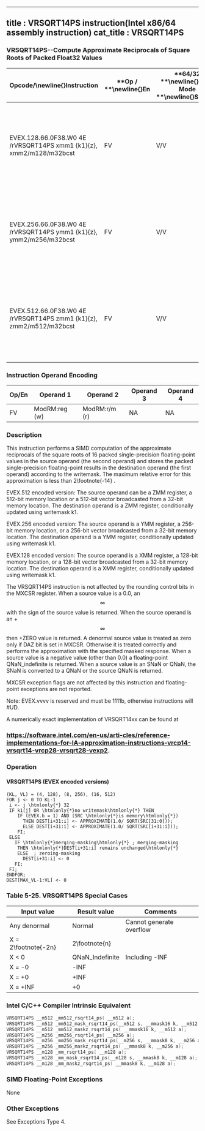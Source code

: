 ----------------------------
title : VRSQRT14PS instruction(Intel x86/64 assembly instruction)
cat_title : VRSQRT14PS
----------------------------
### VRSQRT14PS--Compute Approximate Reciprocals of Square Roots of Packed Float32 Values


|**Opcode/**\newline{}**Instruction**|**Op / **\newline{}**En**|**64/32 **\newline{}**bit Mode **\newline{}**Support**|**CPUID **\newline{}**Feature **\newline{}**Flag**|**Description**|
|------------------------------------|-------------------------|------------------------------------------------------|--------------------------------------------------|---------------|
|EVEX.128.66.0F38.W0 4E /rVRSQRT14PS xmm1 {k1}{z}, xmm2/m128/m32bcst|FV|V/V|AVX512VLAVX512F|Computes the approximate reciprocal square roots of the packed single-precision floating-point values in xmm2/m128/m32bcst and stores the results in xmm1. Under writemask.|
|EVEX.256.66.0F38.W0 4E /rVRSQRT14PS ymm1 {k1}{z}, ymm2/m256/m32bcst|FV|V/V|AVX512VLAVX512F|Computes the approximate reciprocal square roots of the packed single-precision floating-point values in ymm2/m256/m32bcst and stores the results in ymm1. Under writemask.|
|EVEX.512.66.0F38.W0 4E /rVRSQRT14PS zmm1 {k1}{z}, zmm2/m512/m32bcst|FV|V/V|AVX512F|Computes the approximate reciprocal square roots of the packed single-precision floating-point values in zmm2/m512/m32bcst and stores the results in zmm1. Under writemask.|
### Instruction Operand Encoding


|Op/En|Operand 1|Operand 2|Operand 3|Operand 4|
|-----|---------|---------|---------|---------|
|FV|ModRM:reg (w)|ModRM:r/m (r)|NA|NA|
### Description


This instruction performs a SIMD computation of the approximate reciprocals of the square roots of 16 packed single-precision floating-point values in the source operand (the second operand) and stores the packed single-precision floating-point results in the destination operand (the first operand) according to the writemask. The maximum relative error for this approximation is less than 2\footnote{-14} . 

EVEX.512 encoded version: The source operand can be a ZMM register, a 512-bit memory location or a 512-bit vector broadcasted from a 32-bit memory location. The destination operand is a ZMM register, conditionally updated using writemask k1. 

EVEX.256 encoded version: The source operand is a YMM register, a 256-bit memory location, or a 256-bit vector broadcasted from a 32-bit memory location. The destination operand is a YMM register, conditionally updated using writemask k1. 

EVEX.128 encoded version: The source operand is a XMM register, a 128-bit memory location, or a 128-bit vector broadcasted from a 32-bit memory location. The destination operand is a XMM register, conditionally updated using writemask k1. 

The VRSQRT14PS instruction is not affected by the rounding control bits in the MXCSR register. When a source value is a 0.0, an $$\infty$$ with the sign of the source value is returned. When the source operand is an +$$\infty$$ then +ZERO value is returned. A denormal source value is treated as zero only if DAZ bit is set in MXCSR. Otherwise it is treated correctly and performs the approximation with the specified masked response. When a source value is a negative value (other than 0.0) a floating-point QNaN_indefinite is returned. When a source value is an SNaN or QNaN, the SNaN is converted to a QNaN or the source QNaN is returned.

MXCSR exception flags are not affected by this instruction and floating-point exceptions are not reported.

Note: EVEX.vvvv is reserved and must be 1111b, otherwise instructions will #UD.

A numerically exact implementation of VRSQRT14xx can be found at 

###                                https://software.intel.com/en-us/arti-cles/reference-implementations-for-IA-approximation-instructions-vrcp14-vrsqrt14-vrcp28-vrsqrt28-vexp2.

### Operation
#### VRSQRT14PS (EVEX encoded versions) 
```info-verb
(KL, VL) = (4, 128), (8, 256), (16, 512)
FOR j <-  0 TO KL-1
 i <-  j \htmlonly{*} 32
 IF k1[j] OR \htmlonly{*}no writemask\htmlonly{*} THEN
    IF (EVEX.b = 1) AND (SRC \htmlonly{*}is memory\htmlonly{*})
      THEN DEST[i+31:i]  <- APPROXIMATE(1.0/ SQRT(SRC[31:0]));
      ELSE DEST[i+31:i] <-  APPROXIMATE(1.0/ SQRT(SRC[i+31:i]));
    FI;
 ELSE 
   IF \htmlonly{*}merging-masking\htmlonly{*} ; merging-masking
    THEN \htmlonly{*}DEST[i+31:i] remains unchanged\htmlonly{*}
    ELSE  ; zeroing-masking
      DEST[i+31:i] <-  0
   FI;
 FI;
ENDFOR;
DEST[MAX_VL-1:VL] <-  0
```
### Table 5-25. VRSQRT14PS Special Cases


|**Input value**|**Result value**|**Comments**|
|---------------|----------------|------------|
|Any denormal|Normal|Cannot generate overflow|
|X = 2\footnote{-2n}|2\footnote{n}||
|X < 0|QNaN_Indefinite|Including -INF|
|X = -0|-INF||
|X = +0|+INF||
|X = +INF|+0||

### Intel C/C++ Compiler Intrinsic Equivalent

```cpp
VRSQRT14PS __m512 _mm512_rsqrt14_ps( __m512 a);
VRSQRT14PS __m512 _mm512_mask_rsqrt14_ps(__m512 s, __mmask16 k, __m512 a);
VRSQRT14PS __m512 _mm512_maskz_rsqrt14_ps( __mmask16 k, __m512 a);
VRSQRT14PS __m256 _mm256_rsqrt14_ps( __m256 a);
VRSQRT14PS __m256 _mm256_mask_rsqrt14_ps(__m256 s, __mmask8 k, __m256 a);
VRSQRT14PS __m256 _mm256_maskz_rsqrt14_ps( __mmask8 k, __m256 a);
VRSQRT14PS __m128 _mm_rsqrt14_ps( __m128 a);
VRSQRT14PS __m128 _mm_mask_rsqrt14_ps(__m128 s, __mmask8 k, __m128 a);
VRSQRT14PS __m128 _mm_maskz_rsqrt14_ps( __mmask8 k, __m128 a);
```
### SIMD Floating-Point Exceptions


None

### Other Exceptions


See Exceptions Type 4.

